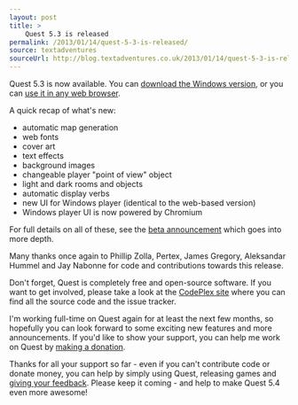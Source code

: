 ```yaml
---
layout: post
title: >
    Quest 5.3 is released
permalink: /2013/01/14/quest-5-3-is-released/
source: textadventures
sourceUrl: http://blog.textadventures.co.uk/2013/01/14/quest-5-3-is-released/
---
```

Quest 5.3 is now available. You can <a href="http://www.textadventures.co.uk/quest/download/">download the Windows version</a>, or you can <a href="http://www.textadventures.co.uk/create/">use it in any web browser</a>.

A quick recap of what's new:
<ul>
	<li>automatic map generation</li>
	<li>web fonts</li>
	<li>cover art</li>
	<li>text effects</li>
	<li>background images</li>
	<li>changeable player "point of view" object</li>
	<li>light and dark rooms and objects</li>
	<li>automatic display verbs</li>
	<li>new UI for Windows player (identical to the web-based version)</li>
	<li>Windows player UI is now powered by Chromium</li>
</ul>
For full details on all of these, see the <a title="Quest 5.3 Beta is now available" href="/2012/12/03/quest-5-3-beta-is-now-available/">beta announcement</a> which goes into more depth.

Many thanks once again to Phillip Zolla, Pertex, James Gregory, Aleksandar Hummel and Jay Nabonne for code and contributions towards this release.

Don't forget, Quest is completely free and open-source software. If you want to get involved, please take a look at the <a href="http://quest.codeplex.com/">CodePlex site</a> where you can find all the source code and the issue tracker.

I'm working full-time on Quest again for at least the next few months, so hopefully you can look forward to some exciting new features and more announcements. If you'd like to show your support, you can help me work on Quest by <a href="http://www.textadventures.co.uk/quest/donate/">making a donation</a>.

Thanks for all your support so far - even if you can't contribute code or donate money, you can help by simply using Quest, releasing games and <a href="https://quest.uservoice.com/forums/34461-general">giving your feedback</a>. Please keep it coming - and help to make Quest 5.4 even more awesome!
